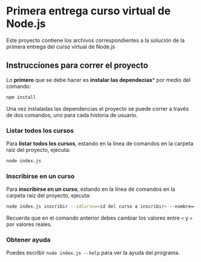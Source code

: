 # Primera entrega curso virtual de Node.js

Este proyecto contiene los archivos correspondientes a la solución de la primera entrega del curso virtual de Node.js

## Instrucciones para correr el proyecto

Lo **primero** que se debe hacer es **instalar las dependecias*** por medio del comando:
```bash
npm install
```

Una vez instaladas las dependencias el proyecto se puede correr a través de dos comandos, uno para cada historia de usuario.

### Listar todos los cursos

Para **listar todos los cursos**, estando en la línea de comandos en la carpeta raíz del proyecto, ejecuta:
```bash
node index.js
```

### Inscribirse en un curso

Para **inscribirse en un curso**, estando en la línea de comandos en la carpeta raíz del proyecto, ejecuta:
```bash
node index.js inscribir --idCurso=<id del curso a inscribir> --nombre=<Nombre de la persona que se va a inscribir> --cedula=<Cédula de la persona que se va a inscribir>
```
Recuerda que en el comando anterior debes cambiar los valores entre `<` y `>` por valores reales.

### Obtener ayuda

Puedes escribir `node index.js --help` para ver la ayuda del programa.
